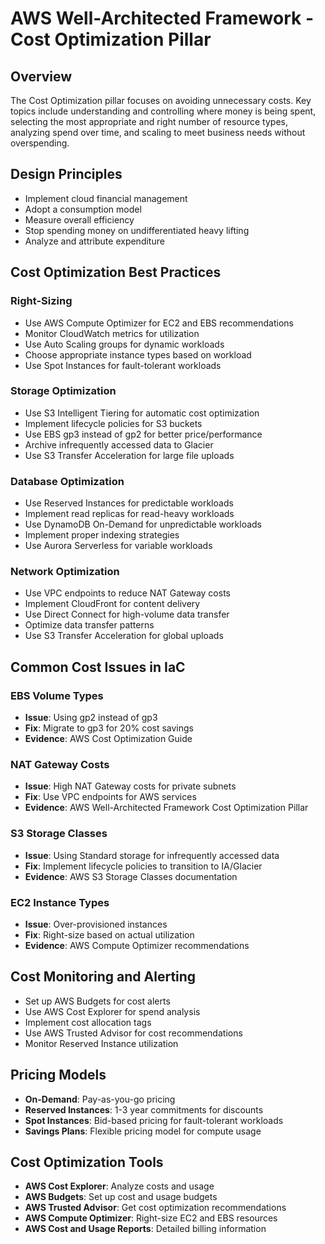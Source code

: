 # AWS Well-Architected Framework - Cost Optimization Pillar

## Overview
The Cost Optimization pillar focuses on avoiding unnecessary costs. Key topics include understanding and controlling where money is being spent, selecting the most appropriate and right number of resource types, analyzing spend over time, and scaling to meet business needs without overspending.

## Design Principles
- Implement cloud financial management
- Adopt a consumption model
- Measure overall efficiency
- Stop spending money on undifferentiated heavy lifting
- Analyze and attribute expenditure

## Cost Optimization Best Practices

### Right-Sizing
- Use AWS Compute Optimizer for EC2 and EBS recommendations
- Monitor CloudWatch metrics for utilization
- Use Auto Scaling groups for dynamic workloads
- Choose appropriate instance types based on workload
- Use Spot Instances for fault-tolerant workloads

### Storage Optimization
- Use S3 Intelligent Tiering for automatic cost optimization
- Implement lifecycle policies for S3 buckets
- Use EBS gp3 instead of gp2 for better price/performance
- Archive infrequently accessed data to Glacier
- Use S3 Transfer Acceleration for large file uploads

### Database Optimization
- Use Reserved Instances for predictable workloads
- Implement read replicas for read-heavy workloads
- Use DynamoDB On-Demand for unpredictable workloads
- Implement proper indexing strategies
- Use Aurora Serverless for variable workloads

### Network Optimization
- Use VPC endpoints to reduce NAT Gateway costs
- Implement CloudFront for content delivery
- Use Direct Connect for high-volume data transfer
- Optimize data transfer patterns
- Use S3 Transfer Acceleration for global uploads

## Common Cost Issues in IaC

### EBS Volume Types
- **Issue**: Using gp2 instead of gp3
- **Fix**: Migrate to gp3 for 20% cost savings
- **Evidence**: AWS Cost Optimization Guide

### NAT Gateway Costs
- **Issue**: High NAT Gateway costs for private subnets
- **Fix**: Use VPC endpoints for AWS services
- **Evidence**: AWS Well-Architected Framework Cost Optimization Pillar

### S3 Storage Classes
- **Issue**: Using Standard storage for infrequently accessed data
- **Fix**: Implement lifecycle policies to transition to IA/Glacier
- **Evidence**: AWS S3 Storage Classes documentation

### EC2 Instance Types
- **Issue**: Over-provisioned instances
- **Fix**: Right-size based on actual utilization
- **Evidence**: AWS Compute Optimizer recommendations

## Cost Monitoring and Alerting
- Set up AWS Budgets for cost alerts
- Use AWS Cost Explorer for spend analysis
- Implement cost allocation tags
- Use AWS Trusted Advisor for cost recommendations
- Monitor Reserved Instance utilization

## Pricing Models
- **On-Demand**: Pay-as-you-go pricing
- **Reserved Instances**: 1-3 year commitments for discounts
- **Spot Instances**: Bid-based pricing for fault-tolerant workloads
- **Savings Plans**: Flexible pricing model for compute usage

## Cost Optimization Tools
- **AWS Cost Explorer**: Analyze costs and usage
- **AWS Budgets**: Set up cost and usage budgets
- **AWS Trusted Advisor**: Get cost optimization recommendations
- **AWS Compute Optimizer**: Right-size EC2 and EBS resources
- **AWS Cost and Usage Reports**: Detailed billing information
